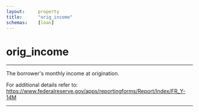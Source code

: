 ```yaml
---
layout:     property
title:      "orig_income"
schemas:    [loan]
---
```


# orig_income

---

The borrower's monthly income at origination.

For additional details refer to: https://www.federalreserve.gov/apps/reportingforms/Report/Index/FR_Y-14M

--- 